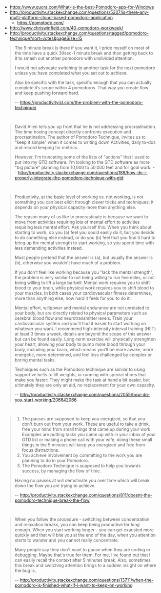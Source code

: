 - https://www.quora.com/What-is-the-best-Pomodoro-app-for-Windows
- http://productivity.stackexchange.com/questions/5307/is-there-any-multi-platform-cloud-based-pomodoro-application
  - https://pomotodo.com/
- http://www.chriswinfield.com/40-pomodoro-workweek/
- http://productivity.stackexchange.com/questions/tagged/pomodoro-technique?sort=votes&pageSize=15

> The 5 minute break is there if you want it, I pride myself on most of the time have a quick 30sec-1 minute break and then getting back to it to smash out another pomodoro with undivided attention.
>
> I would not advocate switching to another task for the next pomodoro unless you have completed what you set out to achieve.
>
> Also be specific with the task, specific enough that you can actually complete it’s scope within 4 pomodoros. That way you create flow and keep pushing forward hard.
>
> -- https://productivityist.com/the-problem-with-the-pomodoro-technique/

<br>

> David Allen tells you up front that he is not addressing procrastination. The time boxing concept directly confronts execution and procrastination. The author of Pomodoro Technique, invites us to "keep it simple" when it comes to writing down Activities, daily to-dos and record keeping for metrics.
>
> However, I'm truncating some of the lists of "actions" that I used to put into my GTD software. I'm looking to the GTD software as more "big picture" planning from 10,000 to 50,000 feet and for goal work.
> -- http://productivity.stackexchange.com/questions/186/how-do-i-properly-integrate-the-pomodoro-technique-with-gtd

<br>

> Productivity, at the basic level of working vs. not working, is not something you can best elicit through clever tricks and techniques; it depends on your physical capacity more than anything else.
>
> The reason many of us like to procrastinate is because we want to move from activities requiring lots of mental effort to activities requiring less mental effort. Ask yourself this: When you think about starting to work, do you (a) feel you could easily do it, but you decide to do something else instead, or do you (b) feel that you find it hard to bring up the mental strength to start working, so you spend time with less demanding activities instead.
>
>Most people pretend that the answer is (a), but usually the answer is (b), otherwise you wouldn't have much of a problem.
>
>If you don't feel like working because you "lack the mental strength", the problem is very similar to not being willing to run five miles, or not being willing to lift a large barbell: Mental work requires you to shift blood to your brain, while physical work requires you to shift blood to your muscles. In both cases your cardiovascular fitness determines, more than anything else, how hard it feels for you to do it.
>
>Mental effort, willpower and mental endurance are not unrelated to your body, but are directly related to physical parameters such as cerebral blood flow and neurotransmitter levels. Train your cardiovascular system and you'll find it easier to start working on whatever you want. I recommend high-intensity interval training (HIIT) at least 3 times a week, details are beyond the scope of this answer but can be found easily. Long-term exercise will physically strenghten your heart, allowing your body to pump more blood through your body, including your brain, which means you'll be more awake, more energetic, more determined, and feel less challenged by complex or boring mental tasks.
>
>Techniques such as the Pomodoro technique are similar to using supportive belts to lift weights, or running with special shoes that make you faster: They might make the task at hand a bit easier, but ultimately they are only an aid, no replacement for your own capacity.
>
> -- http://productivity.stackexchange.com/questions/2055/how-do-you-start-working/2066#2066

<br>

>1. The pauses are supposed to keep you energized, so that you don't burn out from your work. These are useful to take a drink, free your mind from small things that came up during your work. Examples are putting tasks you came up with in your inbox of your GTD list or making a phone call with your wife, doing these small things in the 5 minutes will keep you energized and free from focus distractions.
>2. You achieve involvement by committing to the work you are planning to do in your Pomodoro.
>3. The Pomodoro Technique is supposed to help you towards success, by managing the flow of time.
>
>Having no pauses at will demotivate you over time which will break down the flow you are trying to achieve.
>
> -- http://productivity.stackexchange.com/questions/811/doesnt-the-pomodoro-technique-break-the-flow

<br>

>When you follow the procedure - switching between concentration and relaxation breaks, you can keep being productive for long enough. When you start working longer - you can get exausted more quickly and that will bite you at the end of the day, when you attention starts to wander and you cannot really concentrate.
>
>Many people say they don't want to pause when they are coding or debugging. Maybe that's true for them. For me, I've found out that I can easily recall the context after 5 minutes break. Also, sometimes this break and switching attention brings to a sudden insight on where the bug is.
>
>-- http://productivity.stackexchange.com/questions/13711/when-the-pomodoro-is-finished-what-if-i-want-to-keep-on-working
